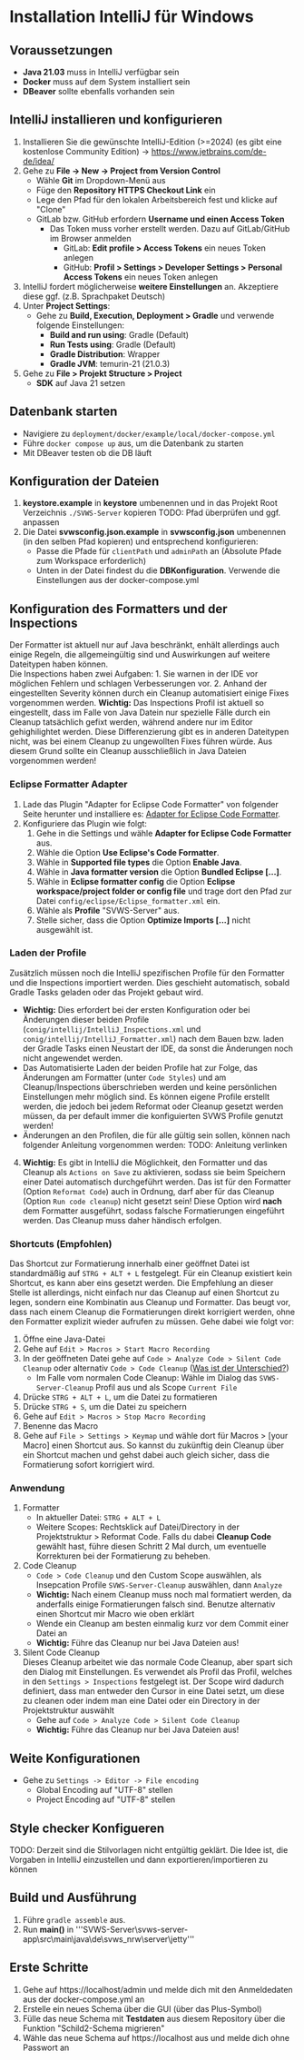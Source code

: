 # Installation IntelliJ für Windows

## Voraussetzungen

+ **Java 21.03** muss in IntelliJ verfügbar sein
+ **Docker** muss auf dem System installiert sein
+ **DBeaver** sollte ebenfalls vorhanden sein

## IntelliJ installieren und konfigurieren

1. Installieren Sie die gewünschte IntelliJ-Edition (>=2024) (es gibt eine kostenlose Community Edition) -> https://www.jetbrains.com/de-de/idea/
2. Gehe zu **File -> New -> Project from Version Control**
    + Wähle **Git** im Dropdown-Menü aus
    + Füge den **Repository HTTPS Checkout Link** ein
    + Lege den Pfad für den lokalen Arbeitsbereich fest und klicke auf "Clone"
    + GitLab bzw. GitHub erfordern **Username und einen Access Token**
      + Das Token muss vorher erstellt werden. Dazu auf GitLab/GitHub im Browser anmelden
          + GitLab: **Edit profile > Access Tokens** ein neues Token anlegen
          + GitHub: **Profil > Settings > Developer Settings > Personal Access Tokens** ein neues Token anlegen
3. IntelliJ fordert möglicherweise **weitere Einstellungen** an. Akzeptiere diese ggf. (z.B. Sprachpaket Deutsch)
4. Unter **Project Settings**:
    - Gehe zu **Build, Execution, Deployment > Gradle** und verwende folgende Einstellungen:
        - **Build and run using**: Gradle (Default)
        - **Run Tests using**: Gradle (Default)
        - **Gradle Distribution**: Wrapper
        - **Gradle JVM**: temurin-21 (21.0.3)
5. Gehe zu **File > Projekt Structure > Project**
    + **SDK** auf Java 21 setzen

## Datenbank starten
+ Navigiere zu `deployment/docker/example/local/docker-compose.yml`
+ Führe `docker compose up` aus, um die Datenbank zu starten
+ Mit DBeaver testen ob die DB läuft

## Konfiguration der Dateien

1. **keystore.example** in  **keystore** umbenennen und in das Projekt Root Verzeichnis `./SVWS-Server` kopieren TODO: Pfad überprüfen und ggf. anpassen
2. Die Datei **svwsconfig.json.example** in **svwsconfig.json** umbenennen (in den selben Pfad kopieren) und entsprechend konfigurieren:
    + Passe die Pfade für `clientPath` und `adminPath` an (Absolute Pfade zum Workspace erforderlich)
    + Unten in der Datei findest du die **DBKonfiguration**. Verwende die Einstellungen aus der docker-compose.yml

## Konfiguration des Formatters und der Inspections
Der Formatter ist aktuell nur auf Java beschränkt, enhält allerdings auch einige Regeln, die allgemeingültig sind und Auswirkungen auf weitere Dateitypen haben können. \
Die Inspections haben zwei Aufgaben: 1. Sie warnen in der IDE vor möglichen Fehlern und schlagen Verbesserungen vor. 2. Anhand der eingestellten Severity können durch ein Cleanup automatisiert einige Fixes vorgenommen werden. **Wichtig:** Das Inspections Profil ist aktuell so eingestellt, dass im Falle von Java Datein nur spezielle Fälle durch ein Cleanup tatsächlich gefixt werden, während andere nur im Editor gehighilightet werden. Diese Differenzierung gibt es in anderen Dateitypen nicht, was bei einem Cleanup zu ungewollten Fixes führen würde. Aus diesem Grund sollte ein Cleanup ausschließlich in Java Dateien vorgenommen werden!

### Eclipse Formatter Adapter
1. Lade das Plugin "Adapter for Eclipse Code Formatter" von folgender Seite herunter und installiere es: [Adapter for Eclipse Code Formatter](https://plugins.jetbrains.com/plugin/6546-adapter-for-eclipse-code-formatter).
2. Konfiguriere das Plugin wie folgt:
   1. Gehe in die Settings und wähle **Adapter for Eclipse Code Formatter** aus.
   2. Wähle die Option **Use Eclipse's Code Formatter**.
   3. Wähle in **Supported file types** die Option **Enable Java**.
   4. Wähle in **Java formatter version** die Option **Bundled Eclipse [...]**.
   5. Wähle in **Eclipse formatter config** die Option **Eclipse workspace/project folder or config file** und trage dort den Pfad zur Datei `config/eclipse/Eclipse_formatter.xml` ein.
   6. Wähle als **Profile** "SVWS-Server" aus.
   7. Stelle sicher, dass die Option **Optimize Imports [...]** nicht ausgewählt ist.

### Laden der Profile 
Zusätzlich müssen noch die IntelliJ spezifischen Profile für den Formatter und die Inspections importiert werden. Dies geschieht automatisch, sobald Gradle Tasks geladen oder das Projekt gebaut wird.
   - **Wichtig:** Dies erfordert bei der ersten Konfiguration oder bei Änderungen dieser beiden Profile (`conig/intellij/IntelliJ_Inspections.xml` und `conig/intellij/IntelliJ_Formatter.xml`) nach dem Bauen bzw. laden der Gradle Tasks einen Neustart der IDE, da sonst die Änderungen noch nicht angewendet werden.
   - Das Automatisierte Laden der beiden Profile hat zur Folge, das Änderungen am Formatter (unter `Code Styles`) und am Cleanup/Inspections überschrieben werden und keine persönlichen Einstellungen mehr möglich sind. Es können eigene Profile erstellt werden, die jedoch bei jedem Reformat oder Cleanup gesetzt werden müssen, da per default immer die konfiguierten SVWS Profile genutzt werden!
   - Änderungen an den Profilen, die für alle gültig sein sollen, können nach folgender Anleitung vorgenommen werden: TODO: Anleitung verlinken
4. **Wichtig:** Es gibt in IntelliJ die Möglichkeit, den Formatter und das Cleanup als `Actions on Save` zu aktivieren, sodass sie beim Speichern einer Datei automatisch durchgeführt werden. Das ist für den Formatter (Option `Reformat Code`) auch in Ordnung, darf aber für das Cleanup (Option `Run code cleanup`) nicht gesetzt sein! Diese Option wird **nach** dem Formatter ausgeführt, sodass falsche Formatierungen eingeführt werden. Das Cleanup muss daher händisch erfolgen.

### Shortcuts (Empfohlen)
Das Shortcut zur Formatierung innerhalb einer geöffnet Datei ist standardmäßig auf `STRG + ALT + L` festgelegt. 
Für ein Cleanup existiert kein Shortcut, es kann aber eins gesetzt werden. Die Empfehlung an dieser Stelle ist allerdings, nicht einfach nur das Cleanup auf einen Shortcut zu legen, sondern eine Kombinatin aus Cleanup und Formatter. Das beugt vor, dass nach einem Cleanup die Formatierungen direkt korrigiert werden, ohne den Formatter explizit wieder aufrufen zu müssen.
Gehe dabei wie folgt vor:
1. Öffne eine Java-Datei
2. Gehe auf `Edit > Macros > Start Macro Recording`
3. In der geöffneten Datei gehe auf `Code > Analyze Code > Silent Code Cleanup` oder alternativ `Code > Code Cleanup` ([Was ist der Unterschied?](#anwendung))
    - Im Falle vom normalen Code Cleanup: Wähle im Dialog das `SVWS-Server-Cleanup` Profil aus und als Scope `Current File`
4. Drücke `STRG + ALT + L`, um die Datei zu formatieren
5. Drücke `STRG + S`, um die Datei zu speichern
6. Gehe auf `Edit > Macros > Stop Macro Recording`
7. Benenne das Macro
8. Gehe auf `File > Settings > Keymap` und wähle dort für Macros > [your Macro] einen Shortcut aus.
So kannst du zukünftig dein Cleanup über ein Shortcut machen und gehst dabei auch gleich sicher, dass die Formatierung sofort korrigiert wird.

### Anwendung
1. Formatter
    - In aktueller Datei: `STRG + ALT + L`
    - Weitere Scopes: Rechtsklick auf Datei/Directory in der Projektstruktur > Reformat Code. Falls du dabei **Cleanup Code** gewählt hast, führe diesen Schritt 2 Mal durch, um eventuelle Korrekturen bei der Formatierung zu beheben.
2. Code Cleanup
    - `Code > Code Cleanup` und den Custom Scope auswählen, als Insepcation Profile `SVWS-Server-Cleanup` auswählen, dann `Analyze`
    - **Wichtig:** Nach einem Cleanup muss noch mal formatiert werden, da anderfalls einige Formatierungen falsch sind. Benutze alternativ einen Shortcut mir Macro wie oben erklärt
    - Wende ein Cleanup am besten einmalig kurz vor dem Commit einer Datei an
    - **Wichtig:** Führe das Cleanup nur bei Java Dateien aus!
3. Silent Code Cleanup \
Dieses Cleanup arbeitet wie das normale Code Cleanup, aber spart sich den Dialog mit Einstellungen. Es verwendet als Profil das Profil, welches in den `Settings > Inspections` festgelegt ist. Der Scope wird dadurch definiert, dass man entweder den Cursor in eine Datei setzt, um diese zu cleanen oder indem man eine Datei oder ein Directory in der Projektstruktur auswählt
    - Gehe auf `Code > Analyze Code > Silent Code Cleanup`
    - **Wichtig:** Führe das Cleanup nur bei Java Dateien aus!

## Weite Konfigurationen
+ Gehe zu `Settings -> Editor -> File encoding`
  + Global Encoding auf "UTF-8" stellen
  + Project Encoding auf "UTF-8" stellen

## Style checker Konfigueren
TODO: Derzeit sind die Stilvorlagen nicht entgültig geklärt. Die Idee ist, die Vorgaben in IntelliJ einzustellen und dann exportieren/importieren zu können


## Build und Ausführung

1. Führe `gradle assemble` aus.
2. Run **main()** in '''SVWS-Server\svws-server-app\src\main\java\de\svws_nrw\server\jetty'''

## Erste Schritte

1. Gehe auf https://localhost/admin und melde dich mit den Anmeldedaten aus der docker-compose.yml an
2. Erstelle ein neues Schema über die GUI (über das Plus-Symbol)
3. Fülle das neue Schema mit **Testdaten** aus diesem Repository über die Funktion "Schild2-Schema migrieren"
4. Wähle das neue Schema auf https://localhost aus und melde dich ohne Passwort an
